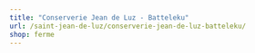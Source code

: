 ```yaml
---
title: "Conserverie Jean de Luz - Batteleku"
url: /saint-jean-de-luz/conserverie-jean-de-luz-batteleku/
shop: ferme
---
```

